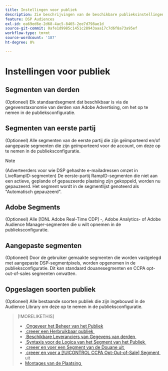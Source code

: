 ```yaml
---
title: Instellingen voor publiek
description: Zie beschrijvingen van de beschikbare publieksinstellingen.
feature: DSP Audiences
exl-id: ea69ed6e-2d68-4ac5-8465-2ee7d798ae1d
source-git-commit: 0afe1d9985c1451c28943aaa17c7d6f8a73a95ef
workflow-type: tm+mt
source-wordcount: '187'
ht-degree: 0%

---
```


# Instellingen voor publiek

## Segmenten van derden

(Optioneel) Elk standaardsegment dat beschikbaar is via de gegevenstaxonomie van derden van Adobe Advertising, om het op te nemen in de publieksconfiguratie.

## Segmenten van eerste partij

(Optioneel) Alle segmenten van de eerste partij die zijn geïmporteerd en/of aangepaste segmenten die zijn geïmporteerd voor de account, om deze op te nemen in de publieksconfiguratie.

>[!NOTE]
>
>(Adverteerders voor wie DSP gehashte e-mailadressen omzet in LiveRampID-segmenten) De eerste-partij RampID-segmenten die niet aan een actieve, geplande of gepauzeerde plaatsing zijn gekoppeld, worden nu gepauzeerd. Het segment wordt in de segmentlijst genoteerd als &quot;Automatisch gepauzeerd&quot;.

## Adobe Segments

(Optioneel) Alle [!DNL Adobe Real-Time CDP] -, Adobe Analytics- of Adobe Audience Manager-segmenten die u wilt opnemen in de publieksconfiguratie.

## Aangepaste segmenten

(Optioneel) Door de gebruiker gemaakte segmenten die worden vastgelegd met aangepaste DSP-segmentpixels, worden opgenomen in de publieksconfiguratie. Dit kan standaard douanesegmenten en CCPA opt-out-of-sales segmenten omvatten.

## Opgeslagen soorten publiek

(Optioneel) Alle bestaande soorten publiek die zijn ingebouwd in de Audience Library om deze op te nemen in de publieksconfiguratie.

>[!MORELIKETHIS]
>
>* [&#x200B; Ongeveer het Beheer van het Publiek &#x200B;](audience-about.md)
>* [&#x200B; creeer een Herbruikbaar publiek &#x200B;](reusable-audience-create.md)
>* [&#x200B; Beschikbare Leveranciers van Gegevens van derden &#x200B;](third-party-data-providers.md)
>* [&#x200B; Syntaxis voor de Logica van het Segment van het Publiek &#x200B;](audience-segment-logic-syntax.md)
>* [&#x200B; creeer en voer een Segment van de Douane uit &#x200B;](custom-segment-create.md)
>* [&#x200B; creeer en voer a [!UICONTROL CCPA Opt-Out-of-Sale] Segment &#x200B;](ccpa-opt-out-segment-create.md) uit
>* [&#x200B; Montages van de Plaatsing &#x200B;](/help/dsp/campaign-management/placements/placement-settings.md)
